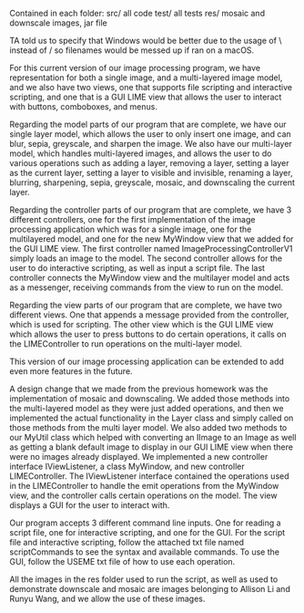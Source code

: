 Contained in each folder: 
src/ all code
test/ all tests
res/ mosaic and downscale images, jar file

TA told us to specify that Windows would be better due to the usage of \ instead of / so filenames
would be messed up if ran on a macOS.

For this current version of our image processing program, we have representation for both
a single image, and a multi-layered image model, and we also have two views, one that supports
file scripting and interactive scripting, and one that is a GUI LIME view that allows the user
to interact with buttons, comboboxes, and menus. 

Regarding the model parts of our program that are complete, we have our single layer model, which 
allows the user to only insert one image, and can blur, sepia, greyscale, and sharpen the image.
We also have our multi-layer model, which handles multi-layered images, and allows the user to do
various operations such as adding a layer, removing a layer, setting a layer as the current layer,
setting a layer to visible and invisible, renaming a layer, blurring, sharpening, sepia, 
greyscale, mosaic, and downscaling the current layer.

Regarding the controller parts of our program that are complete, we have 3 different controllers,
one for the first implementation of the image processing application which was for a single image,
one for the multilayered model, and one for the new MyWindow view that we added for the GUI LIME 
view. The first controller named ImageProcessingControllerV1 simply loads an image to the model. 
The second controller allows for the user to do interactive scripting, as well as input a script
file. The last controller connects the MyWindow view and the multilayer model and acts as a 
messenger, receiving commands from the view to run on the model. 

Regarding the view parts of our program that are complete, we have two different views. One that
appends a message provided from the controller, which is used for scripting. The other view
which is the GUI LIME view which allows the user to press buttons to do certain operations, it
calls on the LIMEController to run operations on the multi-layer model. 

This version of our image processing application can be extended to add even more features in the
future.

A design change that we made from the previous homework was the implementation of mosaic and 
downscaling. We added those methods into the multi-layered model as they were just added operations,
and then we implemented the actual functionality in the Layer class and simply called on those 
methods from the multi layer model. We also added two methods to our MyUtil class which helped
with converting an IImage to an Image as well as getting a blank default image to display in our
GUI LIME view when there were no images already displayed. We implemented a new controller interface 
IViewListener, a class MyWindow, and new controller LIMEController. The IViewListener interface 
contained the operations used in the LIMEController to handle the emit operations from the MyWindow
view, and the controller calls certain operations on the model. The view displays a GUI for the
user to interact with.

Our program accepts 3 different command line inputs. One for reading a script file, one for 
interactive scripting, and one for the GUI. For the script file and interactive scripting, follow
the attached txt file named scriptCommands to see the syntax and available commands. To use the GUI,
follow the USEME txt file of how to use each operation. 

All the images in the res folder used to run the script, as well as used to demonstrate downscale
and mosaic are images belonging to Allison Li and Runyu Wang, and we allow the use of these images.
